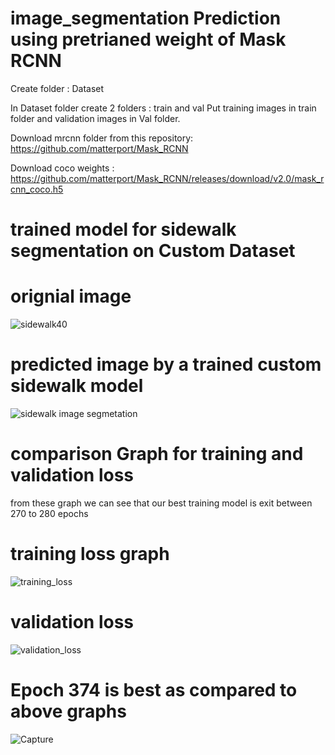 # image_segmentation Prediction using pretrianed weight of Mask RCNN
Create folder : Dataset

In Dataset folder create 2 folders : train and val Put training images in train folder and validation images in Val folder.

Download mrcnn folder from this repository: https://github.com/matterport/Mask_RCNN

Download coco weights : https://github.com/matterport/Mask_RCNN/releases/download/v2.0/mask_rcnn_coco.h5

# trained model for sidewalk segmentation on Custom Dataset

# orignial image

![sidewalk40](https://user-images.githubusercontent.com/88252108/176420990-6c2f52c7-bd24-43a1-9083-f90bfed02130.jpeg)

# predicted image by a trained custom sidewalk model

![sidewalk image segmetation](https://user-images.githubusercontent.com/88252108/176421095-03ba9f8b-b543-4fdb-8608-e7e43f6a8dbe.png)

# comparison Graph for training and validation loss 
from these graph we can see that our best training model is exit between 270 to 280 epochs

# training loss graph
![training_loss](https://user-images.githubusercontent.com/88252108/176432770-554eb706-d09d-4cc7-8a04-715e545d2ddf.jpg)

# validation loss
![validation_loss](https://user-images.githubusercontent.com/88252108/176432972-325742fd-9508-4f47-8843-5216837a1726.jpg)
# Epoch 374 is best as compared to above graphs
![Capture](https://user-images.githubusercontent.com/88252108/176432309-94c89e7a-35de-4a82-902a-a80762845398.PNG)

